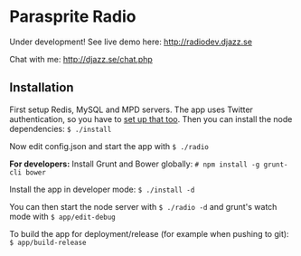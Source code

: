Parasprite Radio
===

Under development! See live demo here: http://radiodev.djazz.se

Chat with me: http://djazz.se/chat.php

Installation
---

First setup Redis, MySQL and MPD servers. The app uses Twitter authentication, so you have to [set up that too](https://apps.twitter.com/). Then you can install the node dependencies: `$ ./install`

Now edit config.json and start the app with `$ ./radio`

**For developers:**
Install Grunt and Bower globally: `# npm install -g grunt-cli bower`

Install the app in developer mode: `$ ./install -d`

You can then start the node server with `$ ./radio -d` and grunt's watch mode with `$ app/edit-debug`

To build the app for deployment/release (for example when pushing to git): `$ app/build-release`